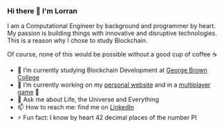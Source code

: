 ### Hi there 👋 I'm Lorran

I am a Computational Engineer by background and programmer by heart. My passion is building things with innovative and disruptive technologies. This is a reason why I chose to study Blockchain.

Of course, none of this would be possible without a good cup of coffee ☕

- 🌱 I’m currently studying Blockchain Development at [George Brown College](https://www.georgebrown.ca/)
- 🔭 I’m currently working on my [personal website](https://github.com/LorranSutter/lorransutter.github.io) and in a [multiplayer game](https://github.com/LorranSutter/Dixit) :game_die:
- 💬 Ask me about Life, the Universe and Everything
- 📫 How to reach me: find me on [LinkedIn](https://www.linkedin.com/in/lorransutter/)
- ⚡ Fun fact: I know by heart 42 decimal places of the number PI

<!--
**LorranSutter/LorranSutter** is a ✨ _special_ ✨ repository because its `README.md` (this file) appears on your GitHub profile.

Here are some ideas to get you started:

- 👯 I’m looking to collaborate on ...
- 🤔 I’m looking for help with ...
- 😄 Pronouns: ...
-->
